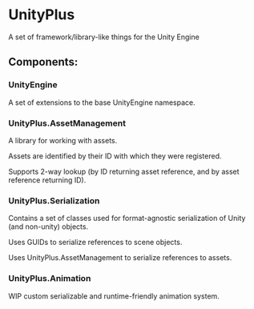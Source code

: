 # UnityPlus
A set of framework/library-like things for the Unity Engine

## Components:

### UnityEngine
A set of extensions to the base UnityEngine namespace.

### UnityPlus.AssetManagement
A library for working with assets.

Assets are identified by their ID with which they were registered.

Supports 2-way lookup (by ID returning asset reference, and by asset reference returning ID).

### UnityPlus.Serialization
Contains a set of classes used for format-agnostic serialization of Unity (and non-unity) objects.

Uses GUIDs to serialize references to scene objects.

Uses UnityPlus.AssetManagement to serialize references to assets.

### UnityPlus.Animation
WIP custom serializable and runtime-friendly animation system.
